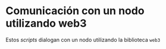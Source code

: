 # Comunicación con un nodo utilizando web3

Estos *scripts* dialogan con un nodo utilizando la biblioteca `web3`